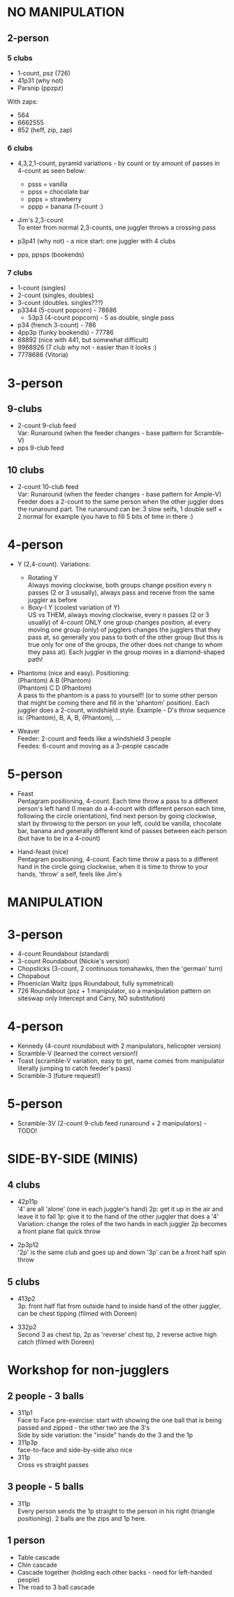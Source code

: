# NO MANIPULATION

## 2-person

### 5 clubs
- 1-count, psz (726)
- 41p31 (why not)
- Parsnip (ppzpz)

With zaps:
- 564
- 6662555
- 852 (heff, zip, zap)

### 6 clubs
- 4,3,2,1-count, pyramid variations - by count or by amount of passes in 
4-count as seen below:
  - psss = vanilla
  - ppss = chocolate bar
  - ppps = strawberry
  - pppp = banana (1-count :)
  
- Jim's 2,3-count  
To enter from normal 2,3-counts, one juggler throws a crossing pass
- p3p41 (why not) - a nice start: one juggler with 4 clubs
- pps, ppsps (bookends)

### 7 clubs
- 1-count (singles)
- 2-count (singles, doubles)
- 3-count (doubles. singles???)
- p3344 (5-count popcorn) - 78686
  - 53p3 (4-count popcorn) - 5 as double, single pass
- p34 (french 3-count) - 786
- 4pp3p (funky bookends) - 77786
- 88892 (nice with 441, but somewhat difficult)
- 9968926 (7 club why not - easier than it looks :)
- 7778686 (Vitoria)

# 3-person

## 9-clubs
- 2-count 9-club feed  
Var: Runaround (when the feeder changes - base pattern for Scramble-V)
- pps 9-club feed

## 10 clubs
- 2-count 10-club feed  
Var: Runaround (when the feeder changes - base pattern for Ample-V)
Feeder does a 2-count to the same person when the other juggler does the 
runaround part. The runaround can be: 3 slow selfs, 1 double self + 2 normal 
for example (you have to fill 5 bits of time in there :)

# 4-person

- Y (2,4-count). Variations:
  - Rotating Y  
Always moving clockwise, both groups change position every n passes (2 or 3 
ususally), always pass and receive from the same juggler as before
  - Boxy-I Y (coolest variation of Y)  
US vs THEM, always moving clockwise, every n passes (2 or 3 usually) of 4-count 
ONLY one group changes position, at every moving one group (only) of jugglers 
changes the jugglers that they pass at, so generally you pass to both of the 
other group (but this is true only for one of the groups, the other does not 
change to whom they pass at). Each juggler in the group moves in a 
diamond-shaped path!

- Phantoms (nice and easy). Positioning:  
(Phantom) A B (Phantom)  
(Phantom) C D (Phantom)  
A pass to the phantom is  a pass to yourself! (or to some other person that 
might be coming there and fill in the 'phantom' position). Each juggler does 
a 2-count, windshield style. Example - D's throw sequence is: (Phantom), B, A, 
B, (Phantom), ...

- Weaver  
Feeder: 2-count and feeds like a windshield 3 people  
Feedes: 6-count and moving as a 3-people cascade

# 5-person

- Feast  
Pentagram positioning, 4-count.
Each time throw a pass to a different person's left hand (I mean do a 4-count 
with different person each time, following the circle orientation), find next 
person by going clockwise, start by throwing to the person on your left, could 
be vanilla, chocolate bar, banana and generally different kind of passes between 
each person (but have to be in a 4-count)

- Hand-feast (nice)  
Pentagram positioning, 4-count. 
Each time throw a pass to a different hand in the circle going clockwise,
when it is time to throw to your hands, 'throw' a self, feels like Jim's

# MANIPULATION

# 3-person

- 4-count Roundabout (standard)
- 3-count Roundabout (Nickie's version)
- Chopsticks (3-count, 2 continuous tomahawks, then the 'german' turn)
- Chopabout
- Phoenician Waltz (pps Roundabout, fully symmetrical)
- 726 Roundabout (psz + 1 manipulator, so a manipulation pattern on siteswap 
only Intercept and Carry, NO substitution)

# 4-person

- Kennedy (4-count roundabout with 2 manipulators, helicopter version)
- Scramble-V (learned the correct version!)
- Toast (scramble-V variation, easy to get, name comes 
	from manipulator literally jumping to catch feeder's pass)
- Scramble-3 (future request!)

# 5-person

- Scramble-3V (2-count 9-club feed runaround + 2 manipulators) - TODO!

# SIDE-BY-SIDE (MINIS)

## 4 clubs
- 42p11p  
'4' are all 'alone' (one in each juggler's hand)
2p: get it up in the air and leave it to fall
1p: give it to the hand of the other juggler that does a '4'
Variation: change the roles of the two hands in each juggler
2p becomes a front plane flat quick throw

- 2p3p12  
'2p' is the same club and goes up and down
'3p' can be a front half spin throw

## 5 clubs
- 413p2  
3p: front half flat from outside hand to inside hand of the other juggler,
can be chest tipping (filmed with Doreen)

- 332p2  
Second 3 as chest tip, 2p as 'reverse' chest tip, 2 reverse active high catch
(filmed with Doreen)

# Workshop for non-jugglers

## 2 people - 3 balls
- 311p1  
Face to Face pre-exercise: start with showing the one ball that is being 
passed and zipped - the other two are the 3's  
Side by side variation: the "inside" hands do the 3 and the 1p
- 311p3p  
face-to-face and side-by-side also nice
- 311p  
Cross vs straight passes

## 3 people - 5 balls

- 311p  
Every person sends the 1p straight to the person in his right (triangle 
positioning). 2 balls are the zips and 1p here.

## 1 person
- Table cascade
- Chin cascade
- Cascade together (holding each other backs - need for left-handed people)
- The road to 3 ball cascade
